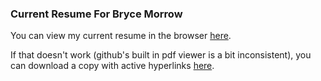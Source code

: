 ### Current Resume For Bryce Morrow 

You can view my current resume in the browser [here](https://github.com/brycemorrow4564/current-resume/blob/master/BryceMorrowResume2019.pdf). 

If that doesn't work (github's built in pdf viewer is a bit inconsistent), you can download a copy with active hyperlinks [here](http://bit.ly/resume-bryce-morrow).
